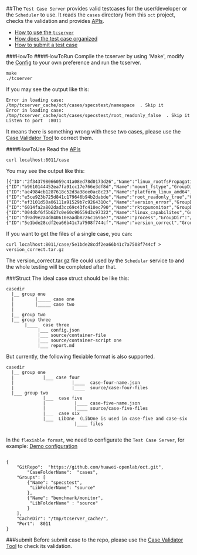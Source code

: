 ##The `Test Case Server` provides valid testcases for the user/developer or the `Scheduler` to use.
It reads the `cases` directory from this `oct` project, checks the validation and provides [APIs](API.md).

- [How to use the `tcserver`](#howto)
- [How does the test case organized](#struct)
- [How to submit a test case](#submit)

###HowTo
####HowToRun
Compile the tcserver by using 'Make', modify the [Config](tcserver.conf) to your own preference and run the tcserver.

```
make
./tcserver
```

If you may see the output like this:
```
Error in loading case:  /tmp/tcserver_cache/oct/cases/specstest/namespace  . Skip it
Error in loading case:  /tmp/tcserver_cache/oct/cases/specstest/root_readonly_false  . Skip it
Listen to port  :8011
```
It means there is something wrong with these two cases, please use the [Case Validator Tool](../tools/casevalidator/HowTO.md) to correct them.

####HowToUse
Read the [APIs](API.md)

```
curl localhost:8011/case
```
You may see the output like this:
```
[{"ID":"2f343798066059c41a08ed78d0173d26","Name":"linux_rootfsPropagation","GroupDir":"/tmp/tcserver_cache/oct/cases/specstest","LibFolderName":"source","Status":"idle","TestedTime":0,"LastModifiedTime":1439693492},{"ID":"b9610144452ea7fa91cc17e766e3df8d","Name":"mount_fstype","GroupDir":"/tmp/tcserver_cache/oct/cases/specstest","LibFolderName":"source","Status":"idle","TestedTime":0,"LastModifiedTime":1439600364},{"ID":"ae4984cb1287618c52d3a38ee0ac8c23","Name":"platform_linux_amd64","GroupDir":"/tmp/tcserver_cache/oct/cases/specstest","LibFolderName":"source","Status":"idle","TestedTime":0,"LastModifiedTime":1439602673},{"ID":"e5ce923b725d841c179646b94b2dabde","Name":"root_readonly_true","GroupDir":"/tmp/tcserver_cache/oct/cases/specstest","LibFolderName":"source","Status":"idle","TestedTime":0,"LastModifiedTime":1439693492},{"ID":"ef3101d50a06111a91529b7c9264310c","Name":"version_error","GroupDir":"/tmp/tcserver_cache/oct/cases/specstest","LibFolderName":"source","Status":"idle","TestedTime":0,"LastModifiedTime":1439602544},{"ID":"6014fa2a802dad3cc69c43fc410ec790","Name":"rktcpumonitor","GroupDir":"/tmp/tcserver_cache/oct/cases/benchmark/monitor","LibFolderName":"source","Status":"idle","TestedTime":0,"LastModifiedTime":1439600364},{"ID":"004dbf6f5b627c0e60c90559d3c97322","Name":"linux_capabilites","GroupDir":"/tmp/tcserver_cache/oct/cases/specstest","LibFolderName":"source","Status":"idle","TestedTime":0,"LastModifiedTime":1439693492},{"ID":"d9ad9e2a4d840610eaadb8226c169ae7","Name":"process","GroupDir":"/tmp/tcserver_cache/oct/cases/specstest","LibFolderName":"source","Status":"idle","TestedTime":0,"LastModifiedTime":1439693492},{"ID":"5e1bde28cdf2ea66b41c7a7508f744cf","Name":"version_correct","GroupDir":"/tmp/tcserver_cache/oct/cases/specstest","LibFolderName":"source","Status":"idle","TestedTime":0,"LastModifiedTime":1439602585}]
```

If you want to get the files of a single case, you can:

```
curl localhost:8011/case/5e1bde28cdf2ea66b41c7a7508f744cf > version_correct.tar.gz
```
The version_correct.tar.gz file could used by the `Schedular` service to and the whole testing will be completed after that.

###Struct
The ideal case struct should be like this:

```
casedir
  |__ group one
  |        |_____ case one
  |        |_____ case two
  |
  |__ group two
  |__ group three
	   |____  case three
			|___ config.json
			|___ source/container-file
			|___ source/container-script one
			|___ report.md

```

But currently, the following flexiable format is also supported.

```
casedir
  |__ group one
  |           |___ case four
  |                      |____  case-four-name.json
  |                      |____  source/case-four-files
  |___ group two
              |___  case five
              |           |____ case-five-name.json
              |           |____ source/case-five-files
              |___  case six
              |___  LibOne  (LibOne is used in case-five and case-six
                          |____ files
                          
```

In the `flexiable format`, we need to configurate the `Test Case Server`, for example:
[Demo configuration](tcserver.conf)
```

{
	"GitRepo":  "https://github.com/huawei-openlab/oct.git",
        "CaseFolderName":  "cases",
	"Groups": [ 
		{"Name": "specstest",
		 "LibFolderName": "source"
		},
		{"Name": "benchmark/monitor",
		 "LibFolderName" : "source"
		}
	],
	"CacheDir": "/tmp/tcserver_cache/",
	"Port":  8011
}
```

###submit
Before submit case to the repo, please use the [Case Validator Tool](../tools/casevalidator/HowTO.md) to check its validation.
